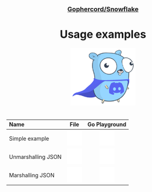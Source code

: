 <div align="center">
<h3><a href="/">Gophercord/Snowflake</a></h3>
<h1>Usage examples</h1>
<img width="169.7" height="150" style="padding-bottom: 20px;" src="../.etc/pictures/gopher/gopher-with-discord-logo.png">

| Name | File | Go Playground |
| :- | :-: | :-: |
| Simple example | [![](../.etc/icons/lucide/file.svg)](simple_example/simple_example.go) | [![](../.etc/icons/lucide/external-link.svg)](https://go.dev/play/p/HsJ461Pf7Pn) |
| Unmarshalling JSON | [![](../.etc/icons/lucide/file.svg)](unmarshal_json/unmarshal_json.go) | [![](../.etc/icons/lucide/external-link.svg)](https://go.dev/play/p/CFdzw2ff5Hs) |
| Marshalling JSON | [![](../.etc/icons/lucide/file.svg)](marshal_json/marshal_json.go) | [![](../.etc/icons/lucide/external-link.svg)](https://go.dev/play/p/f_Bl8jpjiE4) |

</div>
